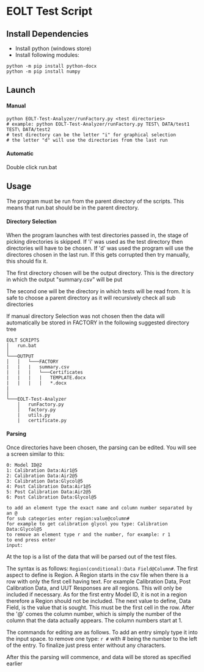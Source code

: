 # EOLT Test Script

## Install Dependencies

* Install python (windows store)
* Install following modules:
```shell
python -m pip install python-docx
python -m pip install numpy
```

## Launch

#### Manual
```shell
python EOLT-Test-Analyzer/runFactory.py <test directories>
# example: python EOLT-Test-Analyzer/runFactory.py TEST\ DATA/test1 TEST\ DATA/test2
# test directory can be the letter "i" for graphical selection
# the letter "d" will use the directories from the last run 
``` 
#### Automatic
Double click run.bat


## Usage

The program must be run from the parent directory of the scripts. This means that run.bat should be in the parent directory. 

#### Directory Selection
When the program launches with test directories passed in, the stage of picking directories is skipped. If 'i' was used as the test directory then directories will have to be chosen. If 'd' was used the program will use the directores chosen in the last run. If this gets corrupted then try manually, this should fix it.

The first directory chosen will be the output directory. This is the directory in which the output "summary.csv" will be put

The second one will be the directory in which tests will be read from. It is safe to choose a parent directory as it will recursively check all sub directories

If manual directory Selection was not chosen then the data will automatically be stored in FACTORY in the following suggested directory tree

```
EOLT SCRIPTS
│   run.bat    
│
└───OUTPUT
│   │   └───FACTORY
|   |   |   summary.csv
|   |   |   └───Certificates
|   |   |   |   TEMPLATE.docx
|   |   |   |   *.docx
|   
│   
└───EOLT-Test-Analyzer
    │   runFactory.py
    │   factory.py
    |   utils.py
    |   certificate.py
```

#### Parsing
Once directories have been chosen, the parsing can be edited. You will see a screen similar to this:

```
0: Model ID@2
1: Calibration Data:Air1@5
2: Calibration Data:Air2@5
3: Calibration Data:Glycol@5
4: Post Calibration Data:Air1@5
5: Post Calibration Data:Air2@5
6: Post Calibration Data:Glycol@5

to add an element type the exact name and column number separated by an @
for sub categories enter region:value@column#
for example to get calibration glycol you type: Calibration Data:Glycol@5
to remove an element type r and the number, for example: r 1
to end press enter
input:
```
At the top is a list of the data that will be parsed out of the test files. 

The syntax is as follows: ```Region(conditional):Data Field@Column#```. The first aspect to define is Region. A Region starts in the csv file when there is a row with only the first cell having text. For example Calibration Data, Post Calibration Data, and UUT Responses are all regions. This will only be included if necessary. As for the first entry Model ID, it is not in a region therefore a Region should not be included. The next value to define, Data Field, is the value that is sought. This must be the first cell in the row. After the '@' comes the column number, which is simply the number of the column that the data actually appears. The column numbers start at 1. 

The commands for editing are as follows. To add an entry simply type it into the input space. to remove one type: ```r #``` with # being the number to the left of the entry. To finalize just press enter without any characters.

After this the parsing will commence, and data will be stored as specified earlier